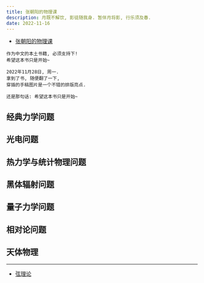 ```yaml
---
title: 张朝阳的物理课
description: 月既不解饮, 影徒随我身. 暂伴月将影, 行乐须及春.
date: 2022-11-16
---
```


- [张朝阳的物理课](https://book.douban.com/subject/36150946/)

```
作为中文的本土书籍, 必须支持下!
希望这本书只是开始~
```

```
2022年11月28日, 周一.
拿到了书, 随便翻了一下,
穿插的手稿图片是一个不错的排版亮点.

还是那句话: 希望这本书只是开始~
```

## 经典力学问题

## 光电问题

## 热力学与统计物理问题

## 黑体辐射问题

## 量子力学问题

## 相对论问题

## 天体物理

------------------

- [弦理论](https://book.douban.com/subject/26655526/)
